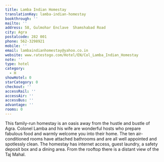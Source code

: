 ```yaml
---
title: Lamba Indian Homestay
translationKey: lamba-indian-homestay
bookthrough: ''
mailto: ''
address: 58, Gulmohar Enclave  Shamshabad Road
city: Agra
postalcode: 282 001
phone: 562-3298921
mobile: ''
email: lambaindianhomestay@yahoo.co.in
website: www.ratestogo.com/Hotel/EN/Col_Lamba_Indian_Homestay
note: ''
type: hotel
category:
  - H
showHotel: 0
starCategory: 0
checkout: ''
accessRail: ''
accessAir: ''
accessBus: ''
advantage: ''
rooms: 0
---
```

This family-run homestay is an oasis away from the hustle and bustle of Agra. Colonel Lamba and his wife are wonderful hosts who prepare fabulous food and warmly welcome you into their home.    The ten air-conditioned rooms have attached bathrooms and are all well appointed and spotlessly clean.     The homestay has internet access, guest laundry, a safety deposit box and a dining area. From the rooftop there is a distant view of the Taj Mahal.